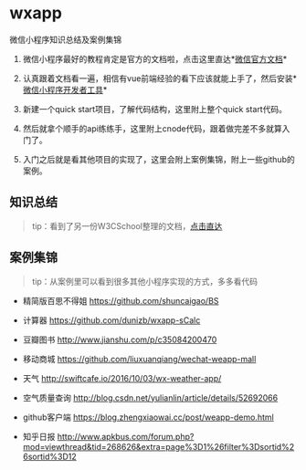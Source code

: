 # wxapp
微信小程序知识总结及案例集锦

1. 微信小程序最好的教程肯定是官方的文档啦，点击这里直达*[微信官方文档](https://mp.weixin.qq.com/debug/wxadoc/dev/index.html)*

2. 认真跟着文档看一遍，相信有vue前端经验的看下应该就能上手了，然后安装*[微信小程序开发者工具](https://mp.weixin.qq.com/debug/wxadoc/dev/devtools/download.html)*

3. 新建一个quick start项目，了解代码结构，这里附上整个quick start代码。

4. 然后就拿个顺手的api练练手，这里附上cnode代码，跟着做完差不多就算入门了。

5. 入门之后就是看其他项目的实现了，这里会附上案例集锦，附上一些github的案例。


## 知识总结

> tip：看到了另一份W3CSchool整理的文档，[点击直达](http://www.w3cschool.cn/weixinapp/)


## 案例集锦

> tip：从案例里可以看到很多其他小程序实现的方式，多多看代码

- 精简版百思不得姐
https://github.com/shuncaigao/BS

- 计算器 
https://github.com/dunizb/wxapp-sCalc

- 豆瓣图书 
http://www.jianshu.com/p/c35084200470

- 移动商城 
https://github.com/liuxuanqiang/wechat-weapp-mall

- 天气 
http://swiftcafe.io/2016/10/03/wx-weather-app/

- 空气质量查询 
http://blog.csdn.net/yulianlin/article/details/52692066

- github客户端 
https://blog.zhengxiaowai.cc/post/weapp-demo.html

- 知乎日报 
http://www.apkbus.com/forum.php?mod=viewthread&tid=268626&extra=page%3D1%26filter%3Dsortid%26sortid%3D12





